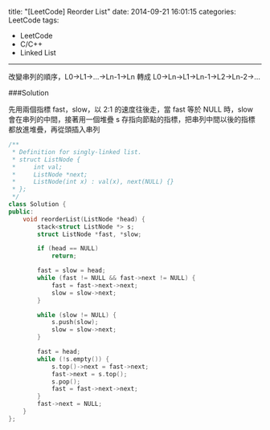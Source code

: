 title: "[LeetCode] Reorder List"
date: 2014-09-21 16:01:15
categories: LeetCode
tags:
- LeetCode
- C/C++
- Linked List
---
改變串列的順序，L0→L1→…→Ln-1→Ln 轉成 L0→Ln→L1→Ln-1→L2→Ln-2→…

<!-- more -->

###Solution

先用兩個指標 fast，slow，以 2:1 的速度往後走，當 fast 等於 NULL 時，slow 會在串列的中間，接著用一個堆疊 s 存指向節點的指標，把串列中間以後的指標都放進堆疊，再從頭插入串列

``` c++
/**
 * Definition for singly-linked list.
 * struct ListNode {
 *     int val;
 *     ListNode *next;
 *     ListNode(int x) : val(x), next(NULL) {}
 * };
 */
class Solution {
public:
    void reorderList(ListNode *head) {
        stack<struct ListNode *> s;
        struct ListNode *fast, *slow;

        if (head == NULL)
            return;

        fast = slow = head;
        while (fast != NULL && fast->next != NULL) {
            fast = fast->next->next;
            slow = slow->next;
        }

        while (slow != NULL) {
            s.push(slow);
            slow = slow->next;
        }

        fast = head;
        while (!s.empty()) {
            s.top()->next = fast->next;
            fast->next = s.top();
            s.pop();
            fast = fast->next->next;
        }
        fast->next = NULL;
    }
};
```
